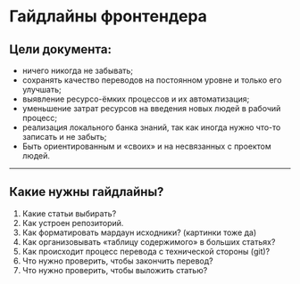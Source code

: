 Гайдлайны фронтендера
============================================================

## Цели документа: ##

* ничего никогда не забывать;
* сохранять качество переводов на постоянном уровне и только его улучшать;
* выявление ресурсо-ёмких процессов и их автоматизация;
* уменьшение затрат ресурсов на введения новых людей в рабочий процесс;
* реализация локального банка знаний, так как иногда нужно что-то записать и не
забыть;
* Быть ориентированным и «своих» и на несвязанных с проектом людей.

* * * 

## Какие нужны гайдлайны? ##

1. Какие статьи выбирать?
2. Как устроен репозиторий.
2. Как форматировать мардаун исходники? (картинки тоже да)
3. Как организовывать «таблицу содержимого» в больших статьях?
4. Как происходит процесс перевода с технической стороны (git)?
5. Что нужно проверить, чтобы закончить перевод?
6. Что нужно проверить, чтобы выложить статью?
